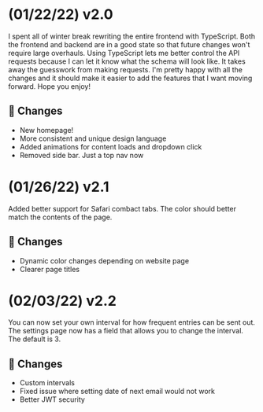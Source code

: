 # (01/22/22) v2.0
I spent all of winter break rewriting the entire frontend with TypeScript. Both the frontend and backend are in a good state so that future changes won't require large overhauls. Using TypeScript lets me better control the API requests because I can let it know what the schema will look like. It takes away the guesswork from making requests. I'm pretty happy with all the changes and it should make it easier to add the features that I want moving forward. Hope you enjoy!

## 📨 Changes
- New homepage!
- More consistent and unique design language
- Added animations for content loads and dropdown click
- Removed side bar. Just a top nav now

# (01/26/22) v2.1
Added better support for Safari combact tabs. The color should better match the contents of the page.

## 📨 Changes
- Dynamic color changes depending on website page
- Clearer page titles

# (02/03/22) v2.2
You can now set your own interval for how frequent entries can be sent out. The settings page now has a field that allows you to change the interval. The default is 3.

## 📨 Changes
- Custom intervals
- Fixed issue where setting date of next email would not work
- Better JWT security

